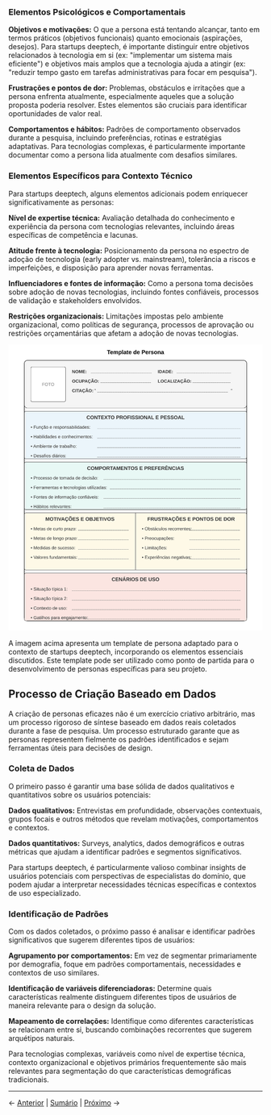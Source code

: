 ### Elementos Psicológicos e Comportamentais

**Objetivos e motivações:** O que a persona está tentando alcançar, tanto em termos práticos (objetivos funcionais) quanto emocionais (aspirações, desejos). Para startups deeptech, é importante distinguir entre objetivos relacionados à tecnologia em si (ex: "implementar um sistema mais eficiente") e objetivos mais amplos que a tecnologia ajuda a atingir (ex: "reduzir tempo gasto em tarefas administrativas para focar em pesquisa").

**Frustrações e pontos de dor:** Problemas, obstáculos e irritações que a persona enfrenta atualmente, especialmente aqueles que a solução proposta poderia resolver. Estes elementos são cruciais para identificar oportunidades de valor real.

**Comportamentos e hábitos:** Padrões de comportamento observados durante a pesquisa, incluindo preferências, rotinas e estratégias adaptativas. Para tecnologias complexas, é particularmente importante documentar como a persona lida atualmente com desafios similares.

### Elementos Específicos para Contexto Técnico

Para startups deeptech, alguns elementos adicionais podem enriquecer significativamente as personas:

**Nível de expertise técnica:** Avaliação detalhada do conhecimento e experiência da persona com tecnologias relevantes, incluindo áreas específicas de competência e lacunas.

**Atitude frente à tecnologia:** Posicionamento da persona no espectro de adoção de tecnologia (early adopter vs. mainstream), tolerância a riscos e imperfeições, e disposição para aprender novas ferramentas.

**Influenciadores e fontes de informação:** Como a persona toma decisões sobre adoção de novas tecnologias, incluindo fontes confiáveis, processos de validação e stakeholders envolvidos.

**Restrições organizacionais:** Limitações impostas pelo ambiente organizacional, como políticas de segurança, processos de aprovação ou restrições orçamentárias que afetam a adoção de novas tecnologias.

![Template de persona](../../assets/images/template_persona.svg)

A imagem acima apresenta um template de persona adaptado para o contexto de startups deeptech, incorporando os elementos essenciais discutidos. Este template pode ser utilizado como ponto de partida para o desenvolvimento de personas específicas para seu projeto.

## Processo de Criação Baseado em Dados

A criação de personas eficazes não é um exercício criativo arbitrário, mas um processo rigoroso de síntese baseado em dados reais coletados durante a fase de pesquisa. Um processo estruturado garante que as personas representem fielmente os padrões identificados e sejam ferramentas úteis para decisões de design.

### Coleta de Dados

O primeiro passo é garantir uma base sólida de dados qualitativos e quantitativos sobre os usuários potenciais:

**Dados qualitativos:** Entrevistas em profundidade, observações contextuais, grupos focais e outros métodos que revelam motivações, comportamentos e contextos.

**Dados quantitativos:** Surveys, analytics, dados demográficos e outras métricas que ajudam a identificar padrões e segmentos significativos.

Para startups deeptech, é particularmente valioso combinar insights de usuários potenciais com perspectivas de especialistas do domínio, que podem ajudar a interpretar necessidades técnicas específicas e contextos de uso especializado.

### Identificação de Padrões

Com os dados coletados, o próximo passo é analisar e identificar padrões significativos que sugerem diferentes tipos de usuários:

**Agrupamento por comportamentos:** Em vez de segmentar primariamente por demografia, foque em padrões comportamentais, necessidades e contextos de uso similares.

**Identificação de variáveis diferenciadoras:** Determine quais características realmente distinguem diferentes tipos de usuários de maneira relevante para o design da solução.

**Mapeamento de correlações:** Identifique como diferentes características se relacionam entre si, buscando combinações recorrentes que sugerem arquétipos naturais.

Para tecnologias complexas, variáveis como nível de expertise técnica, contexto organizacional e objetivos primários frequentemente são mais relevantes para segmentação do que características demográficas tradicionais.

---

← [Anterior](./1.3.1_criacao_personas_parte1.md) | [Sumário](../../sumario.md) | [Próximo](./1.3.1_criacao_personas_parte3.md) →